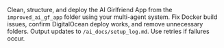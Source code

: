 Clean, structure, and deploy the AI Girlfriend App from the `improved_ai_gf_app` folder using your multi-agent system. Fix Docker build issues, confirm DigitalOcean deploy works, and remove unnecessary folders. Output updates to `/ai_docs/setup_log.md`. Use retries if failures occur.
